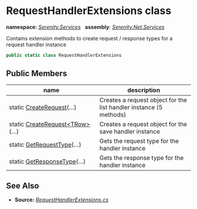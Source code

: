 # RequestHandlerExtensions class
**namespace:** *[Serenity.Services](../README.md#serenity.services-namespace)*   **assembly**: *[Serenity.Net.Services](../README.md)*

Contains extension methods to create request / response types for a request handler instance

```csharp
public static class RequestHandlerExtensions
```

## Public Members

| name | description |
| --- | --- |
| static [CreateRequest](RequestHandlerExtensions/CreateRequest.md)(…) | Creates a request object for the list handler instance (5 methods) |
| static [CreateRequest&lt;TRow&gt;](RequestHandlerExtensions/CreateRequest.md)(…) | Creates a request object for the save handler instance |
| static [GetRequestType](RequestHandlerExtensions/GetRequestType.md)(…) | Gets the request type for the handler instance |
| static [GetResponseType](RequestHandlerExtensions/GetResponseType.md)(…) | Gets the response type for the handler instance |

## See Also

* **Source:** *[RequestHandlerExtensions.cs](https://github.com/serenity-is/Serenity/blob/master/src/Serenity.Net.Services/RequestHandlers/Handler/RequestHandlerExtensions.cs)*